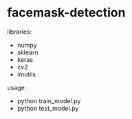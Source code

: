 # facemask-detection

libraries:

* numpy
* sklearn
* keras
* cv2
* imutils

usage:

* python train_model.py
* python test_model.py
